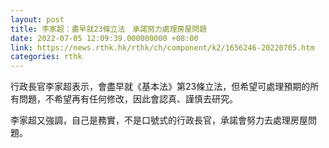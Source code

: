 ```yaml
---
layout: post
title: 李家超：盡早就23條立法　承諾努力處理房屋問題
date: 2022-07-05 12:09:39.000000000 +08:00
link: https://news.rthk.hk/rthk/ch/component/k2/1656246-20220705.htm
categories: rthk
---
```


行政長官李家超表示，會盡早就《基本法》第23條立法，但希望可處理預期的所有問題，不希望再有任何修改，因此會認真、謹慎去研究。

李家超又強調，自己是務實，不是口號式的行政長官，承諾會努力去處理房屋問題。

